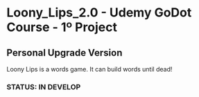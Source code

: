 # Loony_Lips_2.0 - Udemy GoDot Course - 1º Project 
## Personal Upgrade Version 
Loony Lips is a words game. It can build words until dead!

### STATUS: IN DEVELOP
